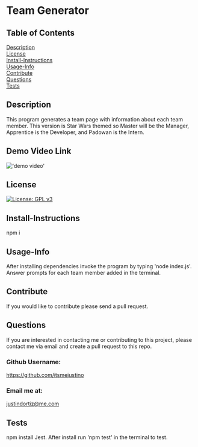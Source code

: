 
# Team Generator<br>
## Table of Contents <br>
[Description](#description)<br>
[License](#license)<br>
[Install-Instructions](#install-Instructions)<br>
[Usage-Info](#usage-Info)<br>
[Contribute](#contribute)<br>
[Questions](#questions)<br>
[Tests](#tests)<br>

## Description 
  This program generates a team page with information about each team member. This version is Star Wars themed so Master will be the Manager, Apprentice is the Developer, and Padowan is the Intern.
## Demo Video Link
!['demo video'](https://drive.google.com/file/d/1ow7qVECJkpcqSEDhvUsG_Xi9r-6tA3_O/view)<br>
## License
  [![License: GPL v3](https://img.shields.io/badge/License-GPL%20v3-blue.svg)](https://www.gnu.org/licenses/gpl-3.0)
## Install-Instructions 
  npm i 
## Usage-Info
  After installing dependencies invoke the program by typing 'node index.js'. Answer prompts for each team member added in the terminal.
## Contribute
  If you would like to contribute please send a pull request.

## Questions 
If you are interested in contacting me or contributing to this project, please contact me via email and create a pull request to this repo.
### Github Username: 
https://github.com/itsmejustino
### Email me at: 
  justindortiz@me.com 
## Tests 
  npm install Jest. After install run 'npm test' in the terminal to test.
